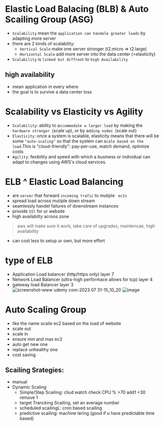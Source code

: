 # Elastic Load Balacing (BLB) & Auto Scailing Group (ASG)

 - `Scalability` mean the `application can handele greater loads` by adapting more server
 - there are 2 kinds of scalability:
     - `Vertical Scale` make one server stronger (t2.micro => t2.large)
     - `Horizontal Scale` add more server into the data center (=elasticity) 
 - `Scalability` is `linked but diffrent` to `high Availability`
## high availability
 - mean application in every where
 - the goal is to survive a data center loss

# Scalability vs Elasticity vs Agility
 - `Scalability`: ability to a`ccommodate a larger load` by making the `hardware stronger `(scale up), or by a`dding nodes `(scale out) 
 - `Elasticity`: once a system is scalable, elasticity means that there will be some `"auto-scaling"` so that the system can s`cale based on the load`.This is "cloud-friendly": pay-per-use, match demand, optimize costs 
 - `Agility`: fexibility and speed with which a business or individual can adapt to changes using AWS's cloud services.
# ELB ^ Elastic Load Balancing
 - are `server` that forward `incoming trafic` to mutiple ` ec2s`
 - spread load across mutiple down stream
 - seamlessly handel failures of downstream instances
 - provide `SSl` for ur website
 - high availabilty acroos zone
> aws will make sure it work, take care of upgrades, maintencae, high availability
 - can cost less to setup ur own, but more effort
# type of ELB
 - Application Load balancer (http/https only) layer 7
 - Network Load Balancer (ultra-high performace allows for tcp) layer 4
 - gateway load Balancer layer 3
![screenshot-www udemy com-2023 07 31-15_10_20](https://github.com/NghiaDangTran/AWS-Certified-Cloud-Practitioner-CLF-C01/assets/33323750/3eb4b725-2d42-41e2-aaef-318f244946ae)
![image](https://github.com/NghiaDangTran/AWS-Certified-Cloud-Practitioner-CLF-C01/assets/33323750/1197cc85-fec7-4d61-86e8-c5bd93722b25)

# Auto Scaling Group
 -  like the name scaile ec2 based on the load of website
   -   scale out
   -   scale in
   -   ensure min and max ec2
   -   auto get new one
   -   replace unhealthy one
 - cost saving
## Scailing Srategies:
 - manual
 - Dynamic Scaling
   - Simple/Step Scailing: cliud watch check CPU % >70 add1 <30 remove 1
   - target Trancking Scailing, set an average number
   - scheduled scailingL: cron based scailing
   - predictive scailing: machine lering (good if u have predictable time based)
